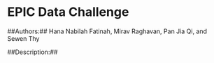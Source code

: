 # EPIC Data Challenge
##Authors:##
Hana Nabilah Fatinah, Mirav Raghavan, Pan Jia Qi, and Sewen Thy

##Description:##
